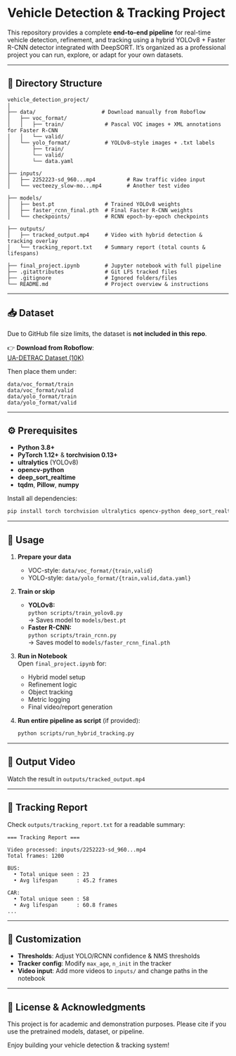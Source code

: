 # Vehicle Detection & Tracking Project

This repository provides a complete **end-to-end pipeline** for real-time vehicle detection, refinement, and tracking using a hybrid YOLOv8 + Faster R-CNN detector integrated with DeepSORT. It’s organized as a professional project you can run, explore, or adapt for your own datasets.

---

## 📂 Directory Structure

```
vehicle_detection_project/
│
├── data/                     # Download manually from Roboflow
│   ├── voc_format/            
│   │   ├── train/             # Pascal VOC images + XML annotations for Faster R-CNN  
│   │   └── valid/             
│   └── yolo_format/           # YOLOv8–style images + .txt labels  
│       ├── train/             
│       └── valid/             
│       └── data.yaml          
│
├── inputs/
│   ├── 2252223-sd_960...mp4          # Raw traffic video input
│   └── vecteezy_slow-mo...mp4        # Another test video

├── models/
│   ├── best.pt                # Trained YOLOv8 weights  
│   ├── faster_rcnn_final.pth  # Final Faster R-CNN weights  
│   └── checkpoints/           # RCNN epoch‐by‐epoch checkpoints  

├── outputs/
│   ├── tracked_output.mp4     # Video with hybrid detection & tracking overlay  
│   └── tracking_report.txt    # Summary report (total counts & lifespans)  

├── final_project.ipynb        # Jupyter notebook with full pipeline  
├── .gitattributes             # Git LFS tracked files
├── .gitignore                 # Ignored folders/files
└── README.md                  # Project overview & instructions  
```

---

## 📥 Dataset

Due to GitHub file size limits, the dataset is **not included in this repo**.

👉 **Download from Roboflow**:  
[UA-DETRAC Dataset (10K)](https://universe.roboflow.com/rjacaac1/ua-detrac-dataset-10k)

Then place them under:

```
data/voc_format/train
data/voc_format/valid
data/yolo_format/train
data/yolo_format/valid
```

---

## ⚙️ Prerequisites

- **Python 3.8+**  
- **PyTorch 1.12+** & **torchvision 0.13+**  
- **ultralytics** (YOLOv8)  
- **opencv-python**  
- **deep_sort_realtime**  
- **tqdm**, **Pillow**, **numpy**

Install all dependencies:
```bash
pip install torch torchvision ultralytics opencv-python deep_sort_realtime tqdm Pillow numpy
```

---

## 🚀 Usage

1. **Prepare your data**  
   - VOC-style: `data/voc_format/{train,valid}`  
   - YOLO-style: `data/yolo_format/{train,valid,data.yaml}`  

2. **Train or skip**  
   - **YOLOv8:**  
     `python scripts/train_yolov8.py`  
     → Saves model to `models/best.pt`  
   - **Faster R-CNN:**  
     `python scripts/train_rcnn.py`  
     → Saves model to `models/faster_rcnn_final.pth`  

3. **Run in Notebook**  
   Open `final_project.ipynb` for:
   - Hybrid model setup  
   - Refinement logic  
   - Object tracking  
   - Metric logging  
   - Final video/report generation  

4. **Run entire pipeline as script** (if provided):
   ```bash
   python scripts/run_hybrid_tracking.py
   ```

---

## 🎥 Output Video

Watch the result in `outputs/tracked_output.mp4`

---

## 📑 Tracking Report

Check `outputs/tracking_report.txt` for a readable summary:

```
=== Tracking Report ===

Video processed: inputs/2252223-sd_960...mp4
Total frames: 1200

BUS:
  • Total unique seen : 23
  • Avg lifespan      : 45.2 frames

CAR:
  • Total unique seen : 58
  • Avg lifespan      : 60.8 frames
...
```

---

## 🔧 Customization

- **Thresholds**: Adjust YOLO/RCNN confidence & NMS thresholds  
- **Tracker config**: Modify `max_age`, `n_init` in the tracker  
- **Video input**: Add more videos to `inputs/` and change paths in the notebook  

---

## 📄 License & Acknowledgments

This project is for academic and demonstration purposes. Please cite if you use the pretrained models, dataset, or pipeline.

Enjoy building your vehicle detection & tracking system!